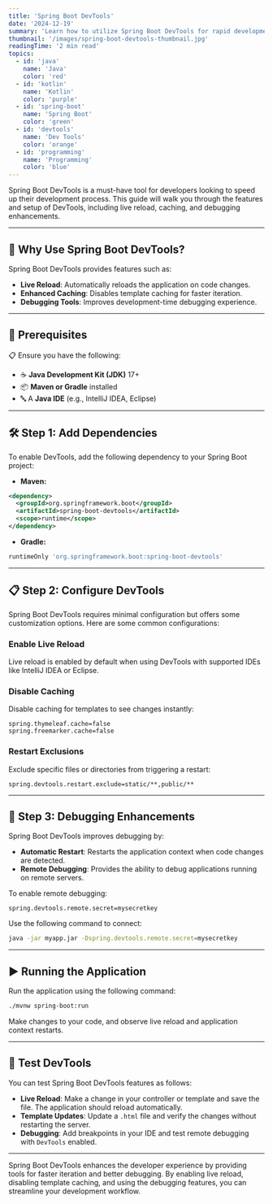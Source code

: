 ```yaml
---
title: 'Spring Boot DevTools'
date: '2024-12-19'
summary: 'Learn how to utilize Spring Boot DevTools for rapid development. Includes live reload, caching, and debugging tips.'
thumbnail: '/images/spring-boot-devtools-thumbnail.jpg'
readingTime: '2 min read'
topics:
  - id: 'java'
    name: 'Java'
    color: 'red'
  - id: 'kotlin'
    name: 'Kotlin'
    color: 'purple'
  - id: 'spring-boot'
    name: 'Spring Boot'
    color: 'green'
  - id: 'devtools'
    name: 'Dev Tools'
    color: 'orange'
  - id: 'programming'
    name: 'Programming'
    color: 'blue'
---
```


Spring Boot DevTools is a must-have tool for developers looking to speed up their development process. This guide will walk you through the features and setup of DevTools, including live reload, caching, and debugging enhancements.

---

## 🌟 Why Use Spring Boot DevTools?

Spring Boot DevTools provides features such as:

- **Live Reload**: Automatically reloads the application on code changes.
- **Enhanced Caching**: Disables template caching for faster iteration.
- **Debugging Tools**: Improves development-time debugging experience.

---

## 🌟 Prerequisites

📋 Ensure you have the following:

- ☕ **Java Development Kit (JDK)** 17+
- 📦 **Maven or Gradle** installed
- 🔤 A **Java IDE** (e.g., IntelliJ IDEA, Eclipse)

---

## 🛠️ Step 1: Add Dependencies

To enable DevTools, add the following dependency to your Spring Boot project:

- **Maven:**

```xml
<dependency>
  <groupId>org.springframework.boot</groupId>
  <artifactId>spring-boot-devtools</artifactId>
  <scope>runtime</scope>
</dependency>
```

- **Gradle:**

```groovy
runtimeOnly 'org.springframework.boot:spring-boot-devtools'
```

---

## 📋 Step 2: Configure DevTools

Spring Boot DevTools requires minimal configuration but offers some customization options. Here are some common configurations:

### Enable Live Reload

Live reload is enabled by default when using DevTools with supported IDEs like IntelliJ IDEA or Eclipse.

### Disable Caching

Disable caching for templates to see changes instantly:

```properties
spring.thymeleaf.cache=false
spring.freemarker.cache=false
```

### Restart Exclusions

Exclude specific files or directories from triggering a restart:

```properties
spring.devtools.restart.exclude=static/**,public/**
```

---

## 📖 Step 3: Debugging Enhancements

Spring Boot DevTools improves debugging by:

- **Automatic Restart**: Restarts the application context when code changes are detected.
- **Remote Debugging**: Provides the ability to debug applications running on remote servers.

To enable remote debugging:

```properties
spring.devtools.remote.secret=mysecretkey
```

Use the following command to connect:

```bash
java -jar myapp.jar -Dspring.devtools.remote.secret=mysecretkey
```

---

## ▶️ Running the Application

Run the application using the following command:

```bash
./mvnw spring-boot:run
```

Make changes to your code, and observe live reload and application context restarts.

---

## 🧪 Test DevTools

You can test Spring Boot DevTools features as follows:

- **Live Reload**: Make a change in your controller or template and save the file. The application should reload automatically.
- **Template Updates**: Update a `.html` file and verify the changes without restarting the server.
- **Debugging**: Add breakpoints in your IDE and test remote debugging with `DevTools` enabled.

---

Spring Boot DevTools enhances the developer experience by providing tools for faster iteration and better debugging. By enabling live reload, disabling template caching, and using the debugging features, you can streamline your development workflow.
